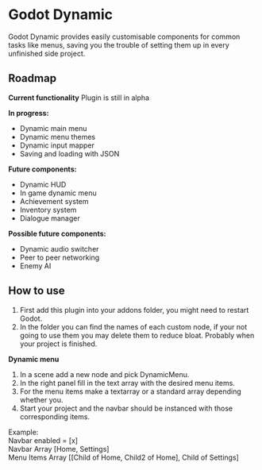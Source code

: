 # Godot Dynamic
Godot Dynamic provides easily customisable components for common tasks like menus, saving you the trouble of setting them up in every unfinished side project.

## Roadmap

**Current functionality**
Plugin is still in alpha

**In progress:**
- Dynamic main menu
- Dynamic menu themes
- Dynamic input mapper
- Saving and loading with JSON

**Future components:**
- Dynamic HUD
- In game dynamic menu
- Achievement system
- Inventory system
- Dialogue manager

**Possible future components:**
- Dynamic audio switcher
- Peer to peer networking
- Enemy AI

## How to use
1. First add this plugin into your addons folder, you might need to restart Godot.
2. In the folder you can find the names of each custom node, if your not going to use them you may delete them to reduce bloat. Probably when your project is finished.

**Dynamic menu**
1. In a scene add a new node and pick DynamicMenu.
2. In the right panel fill in the text array with the desired menu items.
3. For the menu items make a textarray or a standard array depending whether you.
4. Start your project and the navbar should be instanced with those corresponding items.

Example:  
Navbar enabled = [x]  
Navbar Array [Home, Settings]  
Menu Items Array [[Child of Home, Child2 of Home], Child of Settings]  
